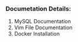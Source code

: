 ### Documetation Details:

  1. MySQL Documentation
  2. Vim File Documentation
  3. Docker Installation
